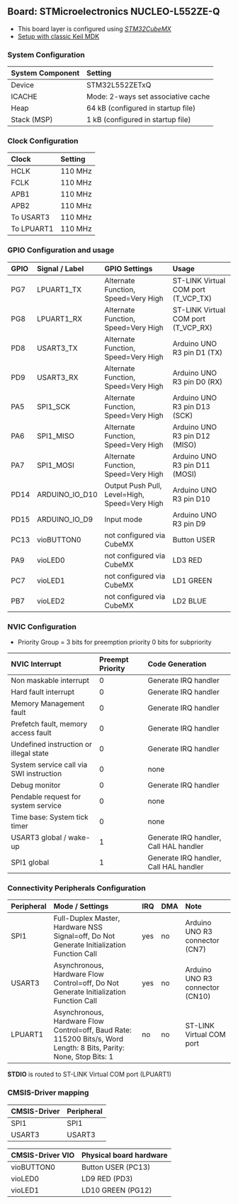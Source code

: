 Board: STMicroelectronics NUCLEO-L552ZE-Q
-----------------------------------------

- This board layer is configured using [*STM32CubeMX*](https://www.st.com/en/development-tools/stm32cubemx.html)
- [Setup with classic Keil MDK](https://www.keil.com/pack/doc/STM32Cube)

### System Configuration

| System Component        | Setting
|:------------------------|:----------------------------------------
| Device                  | STM32L552ZETxQ
| ICACHE                  | Mode: 2-ways set associative cache
| Heap                    | 64 kB (configured in startup file)
| Stack (MSP)             | 1 kB (configured in startup file)

### Clock Configuration

| Clock                   | Setting
|:------------------------|:----------------------------------------
| HCLK                    | 110 MHz
| FCLK                    | 110 MHz
| APB1                    | 110 MHz
| APB2                    | 110 MHz
| To USART3               | 110 MHz
| To LPUART1              | 110 MHz

### GPIO Configuration and usage

| GPIO | Signal / Label   | GPIO Settings                                 | Usage
|:-----|:-----------------|:----------------------------------------------|:-----
| PG7  | LPUART1_TX       | Alternate Function, Speed=Very High           | ST-LINK Virtual COM port (T_VCP_TX)
| PG8  | LPUART1_RX       | Alternate Function, Speed=Very High           | ST-LINK Virtual COM port (T_VCP_RX)
| PD8  | USART3_TX        | Alternate Function, Speed=Very High           | Arduino UNO R3 pin D1 (TX)
| PD9  | USART3_RX        | Alternate Function, Speed=Very High           | Arduino UNO R3 pin D0 (RX)
| PA5  | SPI1_SCK         | Alternate Function, Speed=Very High           | Arduino UNO R3 pin D13 (SCK)
| PA6  | SPI1_MISO        | Alternate Function, Speed=Very High           | Arduino UNO R3 pin D12 (MISO)
| PA7  | SPI1_MOSI        | Alternate Function, Speed=Very High           | Arduino UNO R3 pin D11 (MOSI)
| PD14 | ARDUINO_IO_D10   | Output Push Pull, Level=High, Speed=Very High | Arduino UNO R3 pin D10
| PD15 | ARDUINO_IO_D9    | Input mode                                    | Arduino UNO R3 pin D9
| PC13 | vioBUTTON0       | not configured via CubeMX                     | Button USER
| PA9  | vioLED0          | not configured via CubeMX                     | LD3 RED
| PC7  | vioLED1          | not configured via CubeMX                     | LD1 GREEN
| PB7  | vioLED2          | not configured via CubeMX                     | LD2 BLUE 

### NVIC Configuration

 - Priority Group = 3 bits for preemption priority 0 bits for subpriority

| NVIC Interrupt                          | Preempt Priority | Code Generation
|:----------------------------------------|:-----------------|:---------------
| Non maskable interrupt                  | 0                | Generate IRQ handler
| Hard fault interrupt                    | 0                | Generate IRQ handler
| Memory Management fault                 | 0                | Generate IRQ handler
| Prefetch fault, memory access fault     | 0                | Generate IRQ handler
| Undefined instruction or illegal state  | 0                | Generate IRQ handler
| System service call via SWI instruction | 0                | none
| Debug monitor                           | 0                | Generate IRQ handler
| Pendable request for system service     | 0                | none
| Time base: System tick timer            | 0                | none
| USART3 global / wake-up                 | 1                | Generate IRQ handler, Call HAL handler
| SPI1 global                             | 1                | Generate IRQ handler, Call HAL handler

### Connectivity Peripherals Configuration

| Peripheral   | Mode / Settings                                                                                                    | IRQ | DMA | Note
|:-------------|:-------------------------------------------------------------------------------------------------------------------|:----|:----|:----
| SPI1         | Full-Duplex Master, Hardware NSS Signal=off, Do Not Generate Initialization Function Call                          | yes | no  | Arduino UNO R3 connector (CN7)
| USART3       | Asynchronous, Hardware Flow Control=off, Do Not Generate Initialization Function Call                              | yes | no  | Arduino UNO R3 connector (CN10)
| LPUART1      | Asynchronous, Hardware Flow Control=off, Baud Rate: 115200 Bits/s, Word Length: 8 Bits, Parity: None, Stop Bits: 1 | no  | no  | ST-LINK Virtual COM port

**STDIO** is routed to ST-LINK Virtual COM port (LPUART1)

### CMSIS-Driver mapping

| CMSIS-Driver | Peripheral
|:-------------|:----------
| SPI1         | SPI1
| USART3       | USART3

| CMSIS-Driver VIO  | Physical board hardware
|:------------------|:-----------------------
| vioBUTTON0        | Button USER (PC13)
| vioLED0           | LD9 RED (PD3)
| vioLED1           | LD10 GREEN (PG12)
